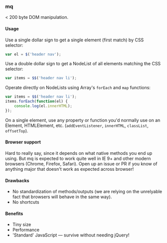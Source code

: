 ### mq
< 200 byte DOM manipulation.

#### Usage

Use a single dollar sign to get a single element (first match) by CSS selector:
```js
var el = $('header nav');
```

Use a double dollar sign to get a NodeList of all elements matching the CSS selector:
```js
var items = $$('header nav li');
```

Operate directly on NodeLists using Array's `forEach` and `map` functions:
```js
var items = $$('header nav li');
items.forEach(function(el) {
    console.log(el.innerHTML);
});
```

On a single element, use any property or function you'd normally use on an Element, HTMLElement, etc. (`addEventListener`, `innerHTML`, `classList`, `offsetTop`).

#### Browser support
Hard to really say, since it depends on what native methods you end up using. But mq is expected to work quite well in IE 9+ and other modern browsers (Chrome, Firefox, Safari). Open up an issue or PR if you know of anything major that doesn't work as expected across browser!

#### Drawbacks
- No standardization of methods/outputs (we are relying on the unrelyable fact that browsers will behave in the same way).
- No shortcuts

#### Benefits
- Tiny size
- Performance
- 'Standard' JavaScript &mdash; survive without needing jQuery!
